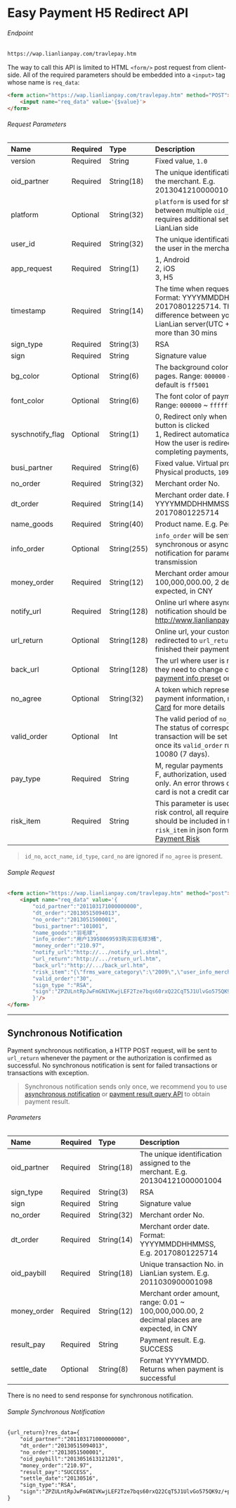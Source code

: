 # Easy Payment H5 Redirect API

###### Endpoint

```html
https://wap.lianlianpay.com/travlepay.htm
```

The way to call this API is limited to HTML ```<form/>``` post request from client-side. All of the required parameters should be embedded into a ```<input>``` tag whose name is ```req_data```:

```html
<form action="https://wap.lianlianpay.com/travlepay.htm" method="POST">
	<input name="req_data" value='{$value}'>
</form> 
```



###### Request Parameters

|Name|Required|Type|Description|
|:---|:---|:---|:---|
|version|Required|String|Fixed value, ```1.0```|
|oid_partner|Required|String(18)|The unique identification assigned to the merchant. E.g. 201304121000001004|
|platform|Optional|String(32)| ```platform``` is used for sharing user info between multiple ```oid_partner```, this requires additional settings from LianLian side|
|user_id|Required|String(32)|The unique identification assigned to the user in the merchant’s system|
|app_request|Required|String(1)| 1, Android <br> 2, iOS <br> 3, H5|
|timestamp|Required|String(14)|The time when request is initialized. Format: YYYYMMDDHHMMSS, E.g. 20170801225714. The time difference between your server and LianLian server(UTC +8) should be no more than 30 mins|
|sign_type|Required|String(3)|RSA |
|sign|Required|String|Signature value|
|bg_color|Optional|String(6)|The background color of payment pages. Range: ```000000``` ~ ```ffffff```. By default is ```ff5001```|
|font_color|Optional|String(6)|The font color of payment pages. Range: ```000000``` ~ ```ffffff```|
|syschnotify_flag|Optional|String(1)| 0, Redirect only when the return button is clicked <br> 1, Redirect automatically <br> How the user is redirected after completing payments, by default is 0|
|busi_partner|Required|String(6)|Fixed value. Virtual products, ```101001```; Physical products, ```109001```|
|no_order|Required|String(32)|Merchant order No.|
|dt_order|Required|String(14)|Merchant order date. Format: YYYYMMDDHHMMSS, E.g. 20170801225714|
|name_goods|Required|String(40)|Product name. E.g. Pen|
|info_order|Optional|String(255)|```info_order``` will be sent back in synchronous or asynchronous notification for parameters transmission|
|money_order|Required|String(12)|Merchant order amount, range: 0.01 ~ 100,000,000.00, 2 decimal places are expected, in CNY|
|notify_url|Required|String(128)|Online url where asynchronous notification should be sent, E.g. http://www.lianlianpay.com/help/notify|
|url_return|Optional|String(128)|Online url, your customer will be redirected to ```url_return``` once they finished their payment|
|back_url|Optional|String(128)| The url where user is redirected when they need to change cards. For [payment info preset](easypay.md#payment-info-preset) only|
|no_agree|Optional|String(32)| A token which represents the key payment information, refer to [Binding Card](easypay.md) for more details|
|valid_order|Optional|Int|The valid period of ```no_order```, in minute. The status of corresponding transaction will be set to "Closed" once its ```valid_order``` run out. Default: 10080 (7 days). |
|pay_type|Required|String| M, regular payments <br> F, authorization, used for credit card only. An error throws out if the used card is not a credit card|
|risk_item|Required|String| This parameter is used for payment risk control, all required parameters should be included in the value of ```risk_item``` in json format, refer to [Payment Risk](payment_risk_item.md)| 


> ```id_no```, ```acct_name```, ```id_type```, ```card_no``` are ignored if ```no_agree``` is present.

###### Sample Request

```html
<form action="https://wap.lianlianpay.com/travlepay.htm" method="post"> 
	<input name="req_data" value='{
		"oid_partner":"201103171000000000",
		"dt_order":"20130515094013",
		"no_order":"2013051500001",
		"busi_partner":"101001",
		"name_goods":"羽毛球",
		"info_order":"用户13958069593购买羽毛球3桶",
		"money_order":"210.97",
		"notify_url":"http://.../notify_url.shtml",
		"url_return":"http://.../return_url.htm",
		"back_url":"http://.../back_url.htm",
		"risk_item":"{\"frms_ware_category\":\"2009\",\"user_info_mercht_userno\":\"123456\",\"user_info_dt_register\":\"20141015165530\",\"user_info_full_name\":\"张三\",\"user_info_id_no\":\"3306821990012121221\",\"user_info_identify_type\":\"1\",\"user_info_identify_state\":\"1\"}",
		"valid_order":"30",
		"sign_type ":"RSA",
		"sign":"ZPZULntRpJwFmGNIVKwjLEF2Tze7bqs60rxQ22CqT5J1UlvGo575QK9z/+p+7E9cOoRoWzqR6xHZ6WVv3dloyGKDR0btvrdqPgUAoeaX/YOWzTh00vwcQ+HBtXE+vPTfAqjCTxiiSJEOY7ATCF1q7iP3sfQxhS0nDUug1LP3OLk="
		}'/>
</form>
```

***

## Synchronous Notification

Payment synchronous notification, a HTTP POST request, will be sent to ```url_return``` whenever the payment or the authorization is confirmed as successful. No synchronous notification is sent for failed transactions or transactions with exception. 

> Synchronous notification sends only once, we recommend you to use [asynchronous notification](asyn_notification.md) or [payment result query API](easypay_payment_result_query.md) to obtain payment result.

###### Parameters

|Name|Required|Type|Description|
|:---|:---|:---|:---|
|oid_partner|Required|String(18)|The unique identification assigned to the merchant. E.g. 201304121000001004|
|sign_type|Required|String(3)|RSA |
|sign|Required|String|Signature value|
|no_order|Required|String(32)|Merchant order No.|
|dt_order|Required|String(14)|Merchant order date. Format: YYYYMMDDHHMMSS, E.g. 20170801225714|
|oid_paybill|Required|String(18)|Unique transaction No. in LianLian system. E.g. 2011030900001098|
|money_order|Required|String(12)|Merchant order amount, range: 0.01 ~ 100,000,000.00, 2 decimal places are expected, in CNY|
|result_pay|Required|String| Payment result. E.g. SUCCESS|
|settle_date|Optional|String(8)| Format YYYYMMDD. Returns when payment is successful|

There is no need to send response for synchronous notification.

###### Sample Synchronous Notification

```html
{url_return}?res_data={
	"oid_partner":"201103171000000000",
	"dt_order":"20130515094013",
	"no_order":"2013051500001",
	"oid_paybill":"2013051613121201",
	"money_order":"210.97",
	"result_pay":"SUCCESS",
	"settle_date":"20130516",
	"sign_type":"RSA", 
	"sign":"ZPZULntRpJwFmGNIVKwjLEF2Tze7bqs60rxQ22CqT5J1UlvGo575QK9z/+p+7E9cOoRoWzqR6xHZ6WVv3dloyGKDR0btvrdqPgUAoeaX/YOWzTh00vwcQ+HBtXE+vPTfAqjCTxiiSJEOY7ATCF1q7iP3sfQxhS0nDUug1LP3OLk="
}
```